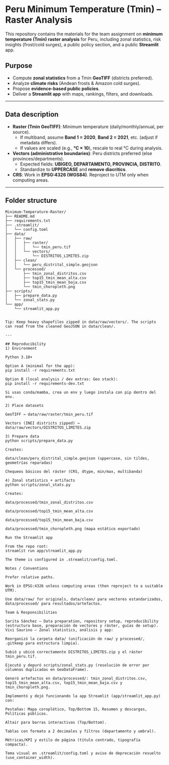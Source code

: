 # Peru Minimum Temperature (Tmin) – Raster Analysis

This repository contains the materials for the team assignment on **minimum temperature (Tmin) raster analysis** for Peru, including zonal statistics, risk insights (frost/cold surges), a public policy section, and a public **Streamlit** app.

## Purpose
- Compute **zonal statistics** from a Tmin **GeoTIFF** (districts preferred).
- Analyze **climate risks** (Andean frosts & Amazon cold surges).
- Propose **evidence-based public policies**.
- Deliver a **Streamlit app** with maps, rankings, filters, and downloads.

---

## Data description
- **Raster (Tmin GeoTIFF)**: Minimum temperature (daily/monthly/annual, per source).
  - If multiband, assume **Band 1 = 2020**, **Band 2 = 2021**, etc. (adjust if metadata differs).
  - If values are scaled (e.g., **°C × 10**), rescale to real °C during analysis.
- **Vectors (administrative boundaries)**: Peru districts preferred (else provinces/departments).
  - Expected fields: **UBIGEO, DEPARTAMENTO, PROVINCIA, DISTRITO**.
  - Standardize to **UPPERCASE** and **remove diacritics**.
- **CRS**: Work in **EPSG:4326 (WGS84)**. Reproject to UTM only when computing areas.

---

## Folder structure
```text
Minimum-Temperature-Raster/
├── README.md
├── requirements.txt
├── .streamlit/
│   └── config.toml
├── data/
│   ├── raw/
│   │   ├── raster/
│   │   │   └── tmin_peru.tif
│   │   └── vectors/
│   │       └── DISTRITOS_LIMITES.zip
│   ├── clean/
│   │   └── peru_distrital_simple.geojson
│   └── processed/
│       ├── tmin_zonal_distritos.csv
│       ├── top15_tmin_mean_alta.csv
│       ├── top15_tmin_mean_baja.csv
│       └── tmin_choropleth.png
├── scripts/
│   ├── prepare_data.py
│   └── zonal_stats.py
└── app/
    └── streamlit_app.py


Tip: Keep heavy shapefiles zipped in data/raw/vectors/. The scripts can read from the cleaned GeoJSON in data/clean/.

---

## Reproducibility
1) Environment

Python 3.10+

Option A (minimal for the app):
pip install -r requirements.txt

Option B (local analysis / dev extras: Geo stack):
pip install -r requirements-dev.txt

Si usas conda/mamba, crea un env y luego instala con pip dentro del env.

2) Place datasets

GeoTIFF → data/raw/raster/tmin_peru.tif

Vectors (INEI districts zipped) → data/raw/vectors/DISTRITOS_LIMITES.zip

3) Prepare data
python scripts/prepare_data.py

Creates:

data/clean/peru_distrital_simple.geojson (uppercase, sin tildes, geometrías reparadas)

Chequeos básicos del ráster (CRS, dtype, min/max, multibanda)

4) Zonal statistics + artifacts
python scripts/zonal_stats.py

Creates:

data/processed/tmin_zonal_distritos.csv

data/processed/top15_tmin_mean_alta.csv

data/processed/top15_tmin_mean_baja.csv

data/processed/tmin_choropleth.png (mapa estático exportado)

Run the Streamlit app

From the repo root:
streamlit run app/streamlit_app.py

The theme is configured in .streamlit/config.toml.

Notes / Conventions

Prefer relative paths.

Work in EPSG:4326 unless computing areas (then reproject to a suitable UTM).

Use data/raw/ for originals, data/clean/ para vectores estandarizados, data/processed/ para resultados/artefactos.

Team & Responsibilities

Sarita Sánchez – Data preparation, repository setup, reproducibility (estructura base, preparación de vectores y ráster, guías de setup).
Vivi Saurino – Zonal statistics, análisis y app:

Reorganizó la carpeta data/ (unificación de raw/ y processed/, .gitkeep para estructura limpia).

Subió y ubicó correctamente DISTRITOS_LIMITES.zip y el ráster tmin_peru.tif.

Ejecutó y depuró scripts/zonal_stats.py (resolución de error por columnas duplicadas en GeoDataFrame).

Generó artefactos en data/processed/: tmin_zonal_distritos.csv, top15_tmin_mean_alta.csv, top15_tmin_mean_baja.csv y tmin_choropleth.png.

Implementó y dejó funcionando la app Streamlit (app/streamlit_app.py) con:

Pestañas: Mapa coroplético, Top/Bottom 15, Resumen y descargas, Políticas públicas.

Altair para barras interactivas (Top/Bottom).

Tablas con formato a 2 decimales y filtros (departamento y umbral).

Métricas/KPI y estilo de página (título centrado, tipografía compacta).

Tema visual en .streamlit/config.toml y aviso de deprecación resuelto (use_container_width).

